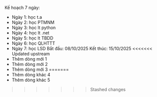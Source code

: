 Kế hoạch 7 ngày:
- Ngày 1: học t.a
- Ngày 2: học PTMNM
- Ngày 3: học lt python
- Ngày 4: học lt .net
- Ngày 5: học lt TBDD
- Ngày 6: học QLHTTT
- Ngày 7: học LSD
Bắt đầu: 08/10/2025
Kết thúc: 15/10/2025
<<<<<<< Updated upstream
- Thêm dòng mới 1
- Thêm dòng mới 2
- Thêm dòng mới 3
=======
- Thêm dòng khác 4
- Thêm dòng khác 5
>>>>>>> Stashed changes
